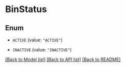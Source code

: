 # BinStatus

## Enum


* `ACTIVE` (value: `"ACTIVE"`)

* `INACTIVE` (value: `"INACTIVE"`)


[[Back to Model list]](../../README.md#documentation-for-models) [[Back to API list]](../../README.md#documentation-for-api-endpoints) [[Back to README]](../../README.md)


